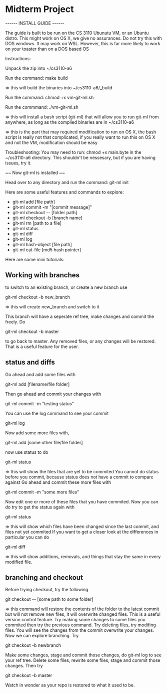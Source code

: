 # Midterm Project

------ INSTALL GUIDE ------

The guide is built to be run on the CS 3110 Ubunutu VM, or an Ubuntu distro. 
This might work on OS X, we give no assurances. Do not try this with DOS windows. It may work on WSL. However, this is far more likely to work on your toaster than on a DOS based OS

Instructions:

Unpack the zip into ~/cs3110-a6

Run the command: make build

=> this will build the binaries into ~/cs3110-a6/_build

Run the command: chmod +x vm-git-ml.sh

Run the commmand: ./vm-git-ml.sh

=> this will install a bash script (git-ml) that will allow you to run git-ml from anywhere, as long as the complied binaries are in 
~/cs3110-a6

=> this is the part that may required modification to run on OS X, the bash script is really not that complicated, if you really want to run this on OS X and not the VM, modification should be easy


Troubleshooting:
You may need to run: chmod +x main.byte 
in the ~/cs3110-a6 directory.
This shouldn't be nessesary, but if you are having issues, try it.

~~ Now git-ml is installed ~~

Head over to any directory and run the command: git-ml init 

Here are some useful features and commands to explore:

* git-ml add [file path]
* git-ml commit -m "[commit message]"
* git-ml checkout -- [folder path]
* git-ml checkout -b [branch name]
* git-ml rm [path to a file]
* git-ml status
* git-ml diff
* git-ml log
* git-ml hash-object [file path]
* git-ml cat-file [md5 hash pointer]

Here are some mini tutorials:





## Working with branches

to switch to an existing branch, or create a new branch use

git-ml checkout -b new_branch

=> this will create new_branch and switch to it

This branch will have a seperate ref tree, make changes and commit the freely. Do 

git-ml checkout -b master

to go back to master. Any removed files, or any changes will be restored. That is a useful feature for the user. 





## status and diffs

Go ahead and add some files with 

git-ml add [filename/file folder]

Then go ahead and commit your changes with

git-ml commit -m "testing status"

You can use the log command to see your commit

git-ml log

Now add some more files with,

git-ml add [some other file/file folder]

now use status to do

git-ml status

=> this will show the files that are yet to be commited
You cannot do status before you commit, because status does not have a commit 
to compare against
Go ahead and commit these more files with

git-ml commit -m "some more files"

Now edit one or more of these files that you have commited. Now you can do try to get the status again with

git-ml status 

=> this will show which files have been changed since the last commit, and files not yet commited
If you want to get a closer look at the differences in particular you can do

git-ml diff 

=> this will show additions, removals, and things that stay the same in every modified file. 





## branching and checkout

Before trying checkout, try the following 

git checkout -- [some path to some folder]

=> this command will restore the contents of the folder to the latest commit but will not remove new files, it will overwrite changed files. This is a useful version control feature.
Try making some changes to some files you commited then try the previous command. Try deleting files, try modifing files. You will see the changes from the commit overwrite your changes.
Now we can explore branching. Try

git checkout -b newbranch

Make some changes, stage and commit those changes, do git-ml log to see your ref tree. 
Delete some files, rewrite some files, stage and commit those changes. Then try

git checkout -b master

Watch in wonder as your repo is restored to what it used to be. 











